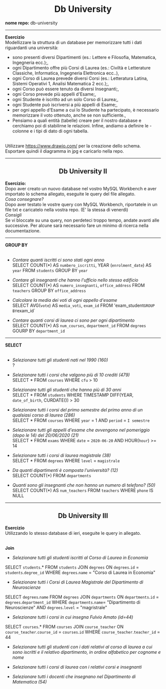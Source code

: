 <h1 align="center">Db University</h1>
<b>nome repo:</b> db-university

<hr>

<b>Esercizio</b><br>
Modellizzare la struttura di un database per memorizzare tutti i dati riguardanti una università:<br>

- sono presenti diversi Dipartimenti (es.: Lettere e Filosofia, Matematica, Ingegneria ecc.);,<br>
- ogni Dipartimento offre più Corsi di Laurea (es.: Civiltà e Letterature Classiche, Informatica, Ingegneria Elettronica ecc..),<br>
- ogni Corso di Laurea prevede diversi Corsi (es.: Letteratura Latina, Sistemi Operativi 1, Analisi Matematica 2 ecc.);,<br>
- ogni Corso può essere tenuto da diversi Insegnanti;,<br>
- ogni Corso prevede più appelli d'Esame;,<br>
- ogni Studente è iscritto ad un solo Corso di Laurea;,<br>
- ogni Studente può iscriversi a più appelli di Esame;,<br>
- per ogni appello d'Esame a cui lo Studente ha partecipato, è necessario memorizzare il voto ottenuto, anche se non sufficiente.,<br>
- Pensiamo a quali entità (tabelle) creare per il nostro database e cerchiamo poi di stabilirne le relazioni. Infine, andiamo a definire le - colonne e i tipi di dato di ogni tabella.<br><br>

Utilizzare https://www.drawio.com/ per la creazione dello schema.<br>
Esportare quindi il diagramma in jpg e caricarlo nella repo.

<hr>

<h2 align="center">Db University II</h2>

<b>Esercizio:</b><br>
Dopo aver creato un nuovo database nel vostro MySQL Workbench e aver importato lo schema allegato, eseguite le query del file allegato.<br>
<i>Cosa consegnare?</i><br>
Dopo aver testato le vostre query con MySQL Workbench, riportatele in un file txt e caricatelo nella vostra repo. (E' la stessa di venerdì)<br>
<i>Consigli</i><br>
Se vi bloccate su una query, non perdeteci troppo tempo, andate avanti alle successive. Per alcune sarà necessario fare un minimo di ricerca nella documentazione.<br>

<hr>

<b>GROUP BY</b><br><br>

- <i>Contare quanti iscritti ci sono stati ogni anno</i><br>
SELECT COUNT(*) AS `numbero_iscritti`, YEAR (`enrolment_date`) AS `year` FROM `students` GROUP BY `year`


- <i>Contare gli insegnanti che hanno l'ufficio nello stesso edificio</i><br>
SELECT COUNT(*) AS `numero_insegnanti`, `office_address` FROM `teachers` GROUP BY `office_address`

- <i>Calcolare la media dei voti di ogni appello d'esame</i><br>
SELECT AVG(`vote`) AS `media_voti`, `exam_id` FROM 'exam_student` GROUP BY `exam_id`

- <i>Contare quanti corsi di laurea ci sono per ogni dipartimento</i><br>
SELECT COUNT(*) AS `num_courses`, `department_id` FROM `degrees` GOURP BY `department_id`


<hr>

<b>SELECT</b><br><br>

- <i>Selezionare tutti gli studenti nati nel 1990 (160)</i><br>
?

- <i>Selezionare tutti i corsi che valgono più di 10 crediti (479)</i><br>
SELECT * FROM `courses` WHERE `cfu` > 10

- <i>Selezionare tutti gli studenti che hanno più di 30 anni</i><br>
SELECT * FROM `students` WHERE TIMESTAMP DIFF(YEAR, `date_of_birth`, CURDATE()) > 30

- <i>Selezionare tutti i corsi del primo semestre del primo anno di un qualsiasi corso di
laurea (286)</i><br>
SELECT * FROM `courses` WHERE `year` = 1 AND `period` = `I semestre`

- <i>Selezionare tutti gli appelli d'esame che avvengono nel pomeriggio (dopo le 14) del
20/06/2020 (21)</i><br>
SELECT * FROM `exams` WHERE `date` = `2020-06-20` AND HOUR(`hour`) >= 14

- <i>Selezionare tutti i corsi di laurea magistrale (38)</i><br>
SELECT * FROM `degrees` WHERE `level` = `magistrale`

- <i>Da quanti dipartimenti è composta l'università? (12)</i><br>
SELECT COUNT(*) FROM `departments`

- <i>Quanti sono gli insegnanti che non hanno un numero di telefono? (50)</i><br>
SELECT COUNT(*) AS `num_teachers` FROM `teachers` WHERE `phone` IS NULL

<hr>

<h2 align="center">Db University III</h2>

<b>Esercizio</b><br>
Utilizzando lo stesso database di ieri, eseguite le query in allegato.<br><br>

<b>Join</b><br>

- <i>Selezionare tutti gli studenti iscritti al Corso di Laurea in Economia</i><br>

SELECT `students`.* FROM `students` JOIN `degrees` ON `degrees`.`id` = `students`.`degree_id` WHERE `degrees`.`name` = "Corso di Laurea in Economia"<br>

- <i>Selezionare tutti i Corsi di Laurea Magistrale del Dipartimento di
Neuroscienze</i><br>

SELECT `degrees`.`name` FROM `degrees` JOIN `departments` ON `departments`.`id` = `degrees`.`department_id` WHERE `departments`.`name`= "Dipartimento di Neuroscienze" AND `degrees`.`level` = "magristrale"

- <i>Selezionare tutti i corsi in cui insegna Fulvio Amato (id=44)</i><br>

SELECT  `courses`.* FROM `courses` JOIN `course_teacher` ON `course_teacher`.`course_id` = `courses`.`id` WHERE `course_teacher`.`teacher_id` = 44

- <i>Selezionare tutti gli studenti con i dati relativi al corso di laurea a cui
sono iscritti e il relativo dipartimento, in ordine alfabetico per cognome e
nome</i><br>

- <i>Selezionare tutti i corsi di laurea con i relativi corsi e insegnanti</i><br>

- <i> Selezionare tutti i docenti che insegnano nel Dipartimento di
Matematica (54)</i><br>
